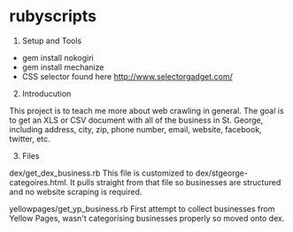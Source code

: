 rubyscripts
===========

1. Setup and Tools
  - gem install nokogiri
  - gem install mechanize
  - CSS selector found here http://www.selectorgadget.com/

2. Introducution

This project is to teach me more about web crawling in general. The goal is to get an XLS or CSV document with all of the business in St. George, including address, city, zip, phone number, email, website, facebook, twitter, etc.

3. Files

dex/get_dex_business.rb
This file is customized to dex/stgeorge-categoires.html. It pulls straight from that file so businesses are structured and no website scraping is required.

yellowpages/get_yp_business.rb
First attempt to collect businesses from Yellow Pages, wasn't categorising businesses properly so moved onto dex.

